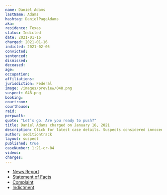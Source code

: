 ```yaml
---
name: Daniel Adams
lastName: Adams
hashtag: DanielPageAdams
aka:
residence: Texas
status: Indicted
date: 2021-01-16
charged: 2021-01-16
indicted: 2021-02-05
convicted:
sentenced:
dismissed:
deceased:
age:
occupation:
affiliations:
jurisdiction: Federal
image: /images/preview/048.png
suspect: 048.png
booking:
courtroom:
courthouse:
raid:
perpwalk:
quote: "Let’s go. Are you ready to push?"
title: Daniel Adams charged on January 16, 2021
description: Click for latest case details. Suspects considered innocent until proven guilty.
author: seditiontrack
layout: suspect
published: true
caseNumber: 1:21-cr-84
videos:
charges:
---
```


- [News Report](https://www.knoe.com/2021/01/17/la-man-and-cousin-arrested-following-capitol-riot/)
- [Statement of Facts](https://www.justice.gov/opa/page/file/1358936/download)
- [Complaint](https://www.justice.gov/opa/page/file/1358931/download)
- [Indictment](https://www.justice.gov/usao-dc/case-multi-defendant/file/1385141/download)
